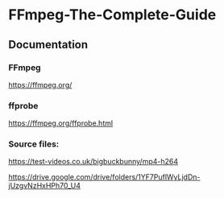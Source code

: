 # FFmpeg-The-Complete-Guide

## Documentation

### FFmpeg
https://ffmpeg.org/

### ffprobe
https://ffmpeg.org/ffprobe.html


### Source files:

https://test-videos.co.uk/bigbuckbunny/mp4-h264

https://drive.google.com/drive/folders/1YF7PuflWyLjdDn-jUzgvNzHxHPh70_U4